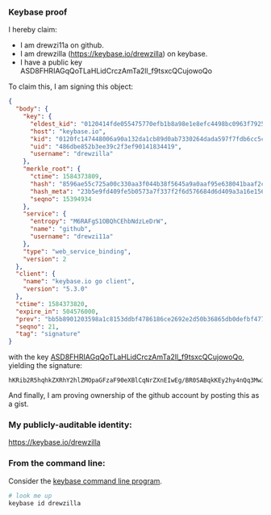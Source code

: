 ### Keybase proof

I hereby claim:

  * I am drewzi11a on github.
  * I am drewzilla (https://keybase.io/drewzilla) on keybase.
  * I have a public key ASD8FHRIAGqQoTLaHLidCrczAmTa2ll_f9tsxcQCujowoQo

To claim this, I am signing this object:

```json
{
  "body": {
    "key": {
      "eldest_kid": "0120414fde055475770efb1b8a98e1e8efc4498bc0963f79256035cab1aca36f2e5e0a",
      "host": "keybase.io",
      "kid": "0120fc147448006a90a132da1cb89d0ab7330264dada597f7fdb6cc5c402ba3a30a10a",
      "uid": "486dbe852b3ee39c2f3ef90141834419",
      "username": "drewzilla"
    },
    "merkle_root": {
      "ctime": 1584373809,
      "hash": "8596ae55c725a00c330aa3f044b38f5645a9a0aaf95e638041baaf2cc9cd1292deabc50c58221cbad0db6ee52d50f0c231cf854998debdf2362133f8bb5c99b7",
      "hash_meta": "23b5e9fd409fe5b0573a7f337f2f6d576684d6d409a3a16e156cf6ae2466f2ec",
      "seqno": 15394934
    },
    "service": {
      "entropy": "M6RAFgS1OBQhCEhbNdzLeDrW",
      "name": "github",
      "username": "drewzi11a"
    },
    "type": "web_service_binding",
    "version": 2
  },
  "client": {
    "name": "keybase.io go client",
    "version": "5.3.0"
  },
  "ctime": 1584373820,
  "expire_in": 504576000,
  "prev": "bb5b8901203598a1c8153ddbf4786186ce2692e2d50b36865db0defbf477e917",
  "seqno": 21,
  "tag": "signature"
}
```

with the key [ASD8FHRIAGqQoTLaHLidCrczAmTa2ll_f9tsxcQCujowoQo](https://keybase.io/drewzilla), yielding the signature:

```
hKRib2R5hqhkZXRhY2hlZMOpaGFzaF90eXBlCqNrZXnEIwEg/BR0SABqkKEy2hy4nQq3MwJk2tpZf3/bbMXEAro6MKEKp3BheWxvYWTESpcCFcQgu1uJASA1mKHIFT3b9Hhhhs4mkuLVCzaGXbDe+/R36RfEIBIxGoEgRWmGiHh3v1g1TB6+AUcrTFsJmAWvKnw1UMmtAgHCo3NpZ8RAZJsL9Ev9ObvLJxH643R6pxTt5anBSOvPVI+RuW2nW5r4r5DsP3u15Qh3EKqkuaavOo6tZLG6SVpV07GXqsS1DKhzaWdfdHlwZSCkaGFzaIKkdHlwZQildmFsdWXEIIEVCadzRjkOi48oQZeKSlnRFgMWNFH0KauC53tbos18o3RhZ80CAqd2ZXJzaW9uAQ==

```

And finally, I am proving ownership of the github account by posting this as a gist.

### My publicly-auditable identity:

https://keybase.io/drewzilla

### From the command line:

Consider the [keybase command line program](https://keybase.io/download).

```bash
# look me up
keybase id drewzilla
```

